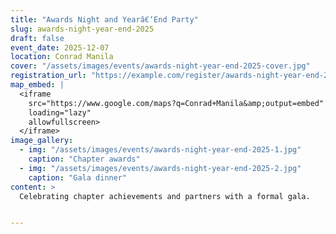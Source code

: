 ```yaml
---
title: "Awards Night and Yearâ€‘End Party"
slug: awards-night-year-end-2025
draft: false
event_date: 2025-12-07
location: Conrad Manila
cover: "/assets/images/events/awards-night-year-end-2025-cover.jpg"
registration_url: "https://example.com/register/awards-night-year-end-2025"
map_embed: |
  <iframe
    src="https://www.google.com/maps?q=Conrad+Manila&amp;output=embed"
    loading="lazy"
    allowfullscreen>
  </iframe>
image_gallery:
  - img: "/assets/images/events/awards-night-year-end-2025-1.jpg"
    caption: "Chapter awards"
  - img: "/assets/images/events/awards-night-year-end-2025-2.jpg"
    caption: "Gala dinner"
content: >
  Celebrating chapter achievements and partners with a formal gala.


---
```

